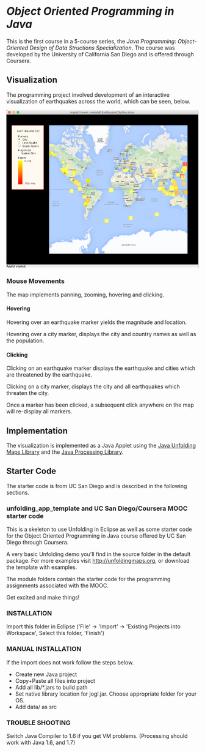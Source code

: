 # <i>Object Oriented Programming in Java</i>

This is the first course in a 5-course series, the <i>Java Programming: Object-Oriented Design of Data Structions 
Specialization</i>.  The course was developed by the University of California San Diego and is offered through Coursera.

## Visualization

The programming project involved development of an interactive visualization of earthquakes across the world,
which can be seen, below.

![screenshot](earthquake.png)

### Mouse Movements
The map implements panning, zooming, hovering and clicking.

#### Hovering 
Hovering over an earthquake marker yields the magnitude and location.

Hovering over a city marker, displays the city and country names as well as the population.

#### Clicking
Clicking on an earthquake marker displays the earthquake and cities which are threatened by the earthquake.

Clicking on a city marker, displays the city and all earthquakes which threaten the city.

Once a marker has been clicked, a subsequent click anywhere on the map will re-display all markers.

## Implementation
The visualization is implemented as a Java Applet using the [Java Unfolding Maps Library](http://unfoldingmaps.org/javadoc/) and
the [Java Processing Library](https://www.processing.org/reference/).

## Starter Code
The starter code is from UC San Diego and is described in the following sections.

### unfolding_app_template and UC San Diego/Coursera MOOC starter code

This is a skeleton to use Unfolding in Eclipse as well as some starter
code for the Object Oriented Programming in Java course offered by 
UC San Diego through Coursera.

A very basic Unfolding demo you'll find in the source folder in the default package. 
For more examples visit http://unfoldingmaps.org, or download the template with
examples.

The module folders contain the starter code for the programming assignments
associated with the MOOC.

Get excited and make things!

### INSTALLATION

Import this folder in Eclipse ('File' -> 'Import' -> 'Existing Projects into
Workspace', Select this folder, 'Finish')

### MANUAL INSTALLATION

If the import does not work follow the steps below.
* Create new Java project
* Copy+Paste all files into project
* Add all lib/*.jars to build path
* Set native library location for jogl.jar. Choose appropriate folder for your OS.
* Add data/ as src


### TROUBLE SHOOTING

Switch Java Compiler to 1.6 if you get VM problems. (Processing should work with Java 1.6, and 1.7)




